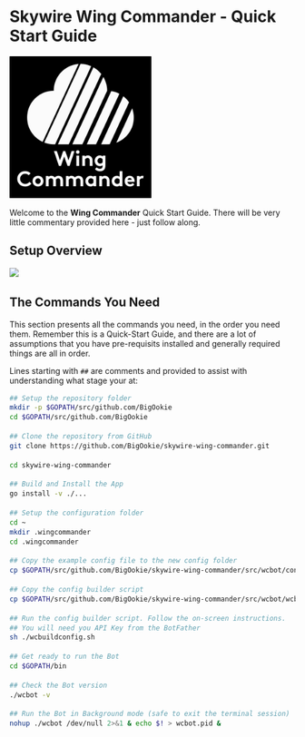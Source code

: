 # Skywire Wing Commander - Quick Start Guide

<img src="assets/icons/WingCommanderLogoFull-600x600.png" width=250 height=250>

Welcome to the **Wing Commander** Quick Start Guide. There will be very little commentary provided here - just follow along.

## Setup Overview
<img src="assets/images/WingCommander-QuickSetup.gif">

## The Commands You Need
This section presents all the commands you need, in the order you need them. Remember this is a Quick-Start Guide, and there are a lot of assumptions that you have pre-requisits installed and generally required things are all in order.

Lines starting with `##` are comments and provided to assist with understanding what stage your at:

```sh
## Setup the repository folder
mkdir -p $GOPATH/src/github.com/BigOokie
cd $GOPATH/src/github.com/BigOokie

## Clone the repository from GitHub
git clone https://github.com/BigOokie/skywire-wing-commander.git

cd skywire-wing-commander

## Build and Install the App
go install -v ./...

## Setup the configuration folder
cd ~
mkdir .wingcommander
cd .wingcommander

## Copy the example config file to the new config folder
cp $GOPATH/src/github.com/BigOokie/skywire-wing-commander/src/wcbot/config.example.toml ~/.wingcommander/config.toml

## Copy the config builder script
cp $GOPATH/src/github.com/BigOokie/skywire-wing-commander/src/wcbot/wcbuildconfig.sh ~/.wingcommander/wcbuildconfig.sh

## Run the config builder script. Follow the on-screen instructions.
## You will need you API Key from the BotFather
sh ./wcbuildconfig.sh

## Get ready to run the Bot
cd $GOPATH/bin

## Check the Bot version
./wcbot -v

## Run the Bot in Background mode (safe to exit the terminal session)
nohup ./wcbot /dev/null 2>&1 & echo $! > wcbot.pid &
```
